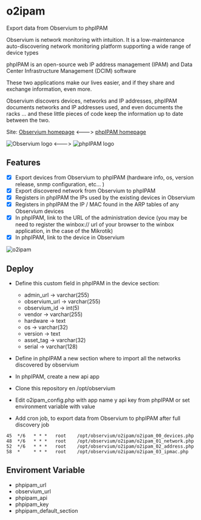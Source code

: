 # o2ipam
Export data from Observium to phpIPAM

Observium is network monitoring with intuition. It is a low-maintenance auto-discovering network monitoring platform supporting a wide range of device types

phpIPAM is an open-source web IP address management (IPAM) and Data Center Infrastructure Management (DCIM) software 

These two applications make our lives easier, and if they share and exchange information, even more.

Observium discovers devices, networks and IP addresses, phpIPAM documents networks and IP addresses used, and even documents the racks ... and these little pieces of code keep the information up to date between the two.

Site: [Observium homepage](https://www.observium.org/) <---> [phpIPAM homepage](http://phpipam.net)  

![Observium logo](https://www.observium.org/images/observium-brand.png) <---> ![phpIPAM logo](http://phpipam.net/wp-content/uploads/2014/12/phpipam_logo_small.png)


## Features
- [x] Export devices from Observium to phpIPAM (hardware info, os, version release, snmp configuration, etc... )
- [x] Export discovered network from Observium to phpIPAM
- [x] Registers in phpIPAM the IPs used by the existing devices in Observium 
- [x] Registers in phpIPAM the IP / MAC found in the ARP tables of any Observium devices 
- [x] In phpIPAM, link to the URL of the administration device (you may be need to register the winbox:// url of your browser to the winbox application, in the case of the Mikrotik)
- [x] In phpIPAM, link to the device in Observium

![o2ipam](https://user-images.githubusercontent.com/12079274/111393457-91d87d80-8697-11eb-94d7-6ae3f8173ed4.png)



## Deploy
 - Define this custom field in phpIPAM in the device section:
	 - admin_url -> varchar(255)
	 - observium_url -> varchar(255)
	 - observium_id -> int(5)
	 - vendor -> varchar(255)
	 - hardware -> text
	 - os -> varchar(32)
	 - version -> text
	 - asset_tag -> varchar(32)
	 - serial -> varchar(128)
- Define in phpIPAM a new section where to import all the networks discovered by observium 
- In phpIPAM, create a new api app 

- Clone this repository en /opt/observium 
- Edit o2ipam_config.php with app name y api key from phpIPAM or set environment variable with value
- Add cron job, to export data from Observium to phpIPAM after full discovery job

```
45  */6   * * *   root    /opt/observium/o2ipam/o2ipam_00_devices.php
48  */6   * * *   root    /opt/observium/o2ipam/o2ipam_01_network.php
52  */6   * * *   root    /opt/observium/o2ipam/o2ipam_02_address.php
58  *     * * *   root    /opt/observium/o2ipam/o2ipam_03_ipmac.php

```

## Enviroment Variable
- phpipam_url
- observium_url
- phpipam_api
- phpipam_key
- phpipam_default_section




